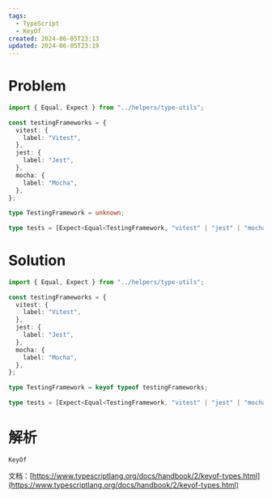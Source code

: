 ```yaml
---
tags:
  - TypeScript
  - KeyOf
created: 2024-06-05T23:13
updated: 2024-06-05T23:19
---
```

# Problem

```ts file:problem 
import { Equal, Expect } from "../helpers/type-utils";  
  
const testingFrameworks = {  
  vitest: {  
    label: "Vitest",  
  },  
  jest: {  
    label: "Jest",  
  },  
  mocha: {  
    label: "Mocha",  
  },  
};  
  
type TestingFramework = unknown;  
  
type tests = [Expect<Equal<TestingFramework, "vitest" | "jest" | "mocha">>];
```

# Solution

```ts file:solution fold
import { Equal, Expect } from "../helpers/type-utils";  
  
const testingFrameworks = {  
  vitest: {  
    label: "Vitest",  
  },  
  jest: {  
    label: "Jest",  
  },  
  mocha: {  
    label: "Mocha",  
  },  
};  
  
type TestingFramework = keyof typeof testingFrameworks;  
  
type tests = [Expect<Equal<TestingFramework, "vitest" | "jest" | "mocha">>];
```

# 解析

`KeyOf`

文档：[https://www.typescriptlang.org/docs/handbook/2/keyof-types.html](https://www.typescriptlang.org/docs/handbook/2/keyof-types.html)


